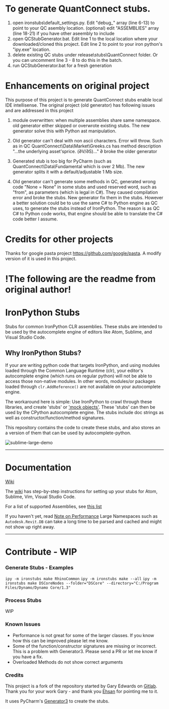 
# To generate QuantConnect stubs. 
1. open ironstubs\default_settings.py. Edit "debug_" array (line 6-13) to point to your QC asembly location. (optional) edit "ASSEMBLIES" array (line 18-21) if you have other aseembly to include
2. open QCStubGenerator.bat. Edit line 1 to the local location where your downloaded/cloned this project. Edit line 2 to point to your iron python's "ipy.exe" location.
3. delete existing QC stubs under release\stubs\QuantConnect folder. Or you can uncomment line 3 - 8 to do this in the batch.
4. run QCStubGenerator.bat for a fresh generation

# Enhancements on original project
This purpose of this project is to generate QuantConnect stubs enable local IDE intellisense.
The original project (old generator) has following issues and are addressed in this project
1. module overwritten: when multiple assemblies share same namespace. old generator either skipped or overwrote existing stubs.  The new generator solve this with Python ast manipulation.
 
2. Old generator can't deal with non ascii characters. Error will throw. Such as in QC QuantConnect\Data\Market\Greeks.cs has method description "...the underlying asset'sprice. (∂V/∂S)..." ∂ broke the older generator

3. Generated stub is too big for PyCharm (such as QuantConnect\Data\Fundamental which is over 2 Mb). The new generator splits it with a default/adjustable 1 Mb size.

4. Old generator can't generate some methods in QC, generated wrong code "None = None" in some stubs and used reserved word, such as "from", as parameters (which is legal in C#). They caused compilation error and broke the stubs.  New generator fix them in the stubs. However a better solution could be to use the same C# to Python engine as QC uses, to generate the stubs instead of IronPython. The reason is as QC C# to Python code works, that engine should be able to translate the C# code better I assume.   

# Credits for other projects
Thanks for google pasta project https://github.com/google/pasta. A modify version of it is used in this project. 

# !The following are the readme from original author!

# IronPython Stubs

Stubs for common IronPython CLR assemblies.
These stubs are intended to be used by the autocomplete engine of editors like Atom, Sublime, and Visual Studio Code.

## Why IronPython Stubs?

If your are writing python code that targets IronPython, and using modules loaded through the Common Language Runtime (clr),
your editor's autocomplete engine (which runs on regular python) will not be able to access those non-native modules.
In other words, modules/or packages loaded through `clr.AddReference()` are not available on your autocomplete engine.

The workaround here is simple: Use IronPython to crawl through these libraries,
and create 'stubs' or ['mock objects'](https://en.wikipedia.org/wiki/Mock_object).
These 'stubs' can then be used by the CPython autocomplete engine.
The stubs include doc strings as well as constructor/function/method signatures.

This repository contains the code to create these stubs, and also stores an
a version of them that can be used by autocomplete-python.

![sublime-large-demo](https://github.com/gtalarico/ironpython-stubs/blob/master/docs/sublime/sublime-demo-large.gif)

------------------------------------

# Documentation

[Wiki](https://github.com/gtalarico/ironpython-stubs/wiki)

The [wiki](https://github.com/gtalarico/ironpython-stubs/wiki) has step-by-step instructions for setting up your stubs for Atom, Sublime, Vim, Visual Studio Code.

For a list of supported Assemblies, see [this list](https://github.com/gtalarico/ironpython-stubs/tree/master/logs)

If you haven't yet, read [Note on Performance](https://github.com/gtalarico/ironpython-stubs/wiki/A-Note-on-Performance)
Large Namespaces such as `Autodesk.Revit.DB` can take a long time to be parsed and cached and might not show up right away.

------------------------------------

# Contribute - WIP

### Generate Stubs - Examples
`ipy -m ironstubs make RhinoCommon`
`ipy -m ironstubs make --all`
`ipy -m ironstubs make DSCoreNodes --folder="DSCore" --directory="C:/Program Files/Dynamo/Dynamo Core/1.3"`
### Process Stubs
WIP

### Known Issues
* Performance is not great for some of the larger classes. If you know how this can be improved please let me know.
* Some of the function/constructor signatures are missing or incorrect. This is a problem with Generator3. Please send a PR or let me know if you have a fix.
* Overloaded Methods do not show correct arguments

### Credits
This project is a fork of the repository started by Gary Edwards on [Gitlab](https://gitlab.com/reje/revit-python-stubs).
Thank you for your work Gary - and thank you [Ehsan](https://github.com/eirannejad) for pointing me to it.

It uses PyCharm's [Generator3](https://github.com/JetBrains/intellij-community/blob/master/python/helpers/generator3.py)
to create the stubs.

